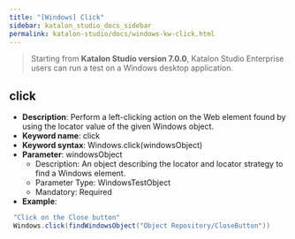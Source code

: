 ```yaml
---
title: "[Windows] Click"
sidebar: katalon_studio_docs_sidebar
permalink: katalon-studio/docs/windows-kw-click.html
---
```

> Starting from **Katalon Studio version 7.0.0**, Katalon Studio Enterprise users can run a test on a Windows desktop application.

## click

* **Description**: Perform a left-clicking action on the  Web element found by using the locator value of the given Windows object.
* **Keyword name**: click
* **Keyword syntax**: Windows.click(windowsObject)
* **Parameter**: windowsObject
  * Description: An object describing the locator and locator strategy to find a Windows element.
  * Parameter Type: WindowsTestObject
  * Mandatory: Required
* **Example**:

``` groovy
 "Click on the Close button"
 Windows.click(findWindowsObject("Object Repository/CloseButton"))
```

